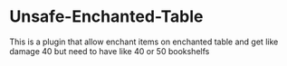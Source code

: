 # Unsafe-Enchanted-Table
This is a plugin that allow enchant items on enchanted table and get like damage 40 but need to have like 40 or 50 bookshelfs
